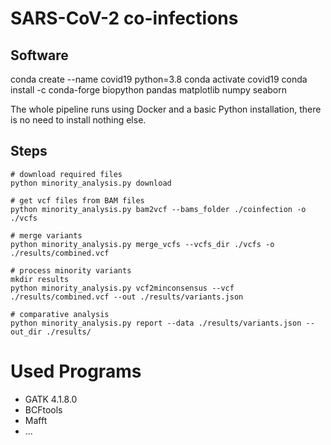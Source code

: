 # SARS-CoV-2 co-infections

## Software

conda create --name covid19 python=3.8
conda activate covid19
conda install -c conda-forge biopython pandas matplotlib numpy seaborn

The whole pipeline runs using Docker and a basic Python installation, there is no need to install nothing else.

## Steps

```shell script
# download required files
python minority_analysis.py download

# get vcf files from BAM files
python minority_analysis.py bam2vcf --bams_folder ./coinfection -o ./vcfs
 
# merge variants
python minority_analysis.py merge_vcfs --vcfs_dir ./vcfs -o ./results/combined.vcf

# process minority variants
mkdir results
python minority_analysis.py vcf2minconsensus --vcf ./results/combined.vcf --out ./results/variants.json 

# comparative analysis
python minority_analysis.py report --data ./results/variants.json --out_dir ./results/
```
 
# Used Programs

* GATK 4.1.8.0
* BCFtools
* Mafft
* ...
